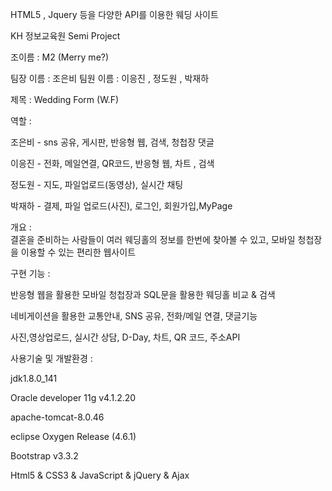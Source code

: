 ﻿HTML5 , Jquery 등을 다양한 API를 이용한 웨딩 사이트

KH 정보교육원 Semi Project

조이름 :  M2 (Merry me?)

팀장 이름 : 조은비
팀원 이름 : 이응진 , 정도원 , 박재하

제목 :  Wedding Form (W.F)

역할 :

조은비 - sns 공유, 게시판, 반응형 웹, 검색, 청첩장 댓글

이응진 - 전화, 메일연결, QR코드, 반응형 웹, 차트 , 검색

정도원 - 지도, 파일업로드(동영상), 실시간 채팅

박재하 - 결제, 파일 업로드(사진), 로그인, 회원가입,MyPage


개요 :  
결혼을 준비하는 사람들이 여러 웨딩홀의 정보를 한번에 찾아볼 수 있고,
모바일 청첩장을 이용할 수 있는 편리한 웹사이트


구현 기능 :

반응형 웹을 활용한 모바일 청첩장과 SQL문을 활용한 웨딩홀 비교 & 검색

네비게이션을 활용한 교통안내, SNS 공유, 전화/메일 연결, 댓글기능

사진,영상업로드, 실시간 상담, D-Day, 차트, QR 코드, 주소API


사용기술 및 개발환경 :

jdk1.8.0_141

Oracle developer 11g v4.1.2.20

apache-tomcat-8.0.46

eclipse Oxygen Release (4.6.1)

Bootstrap v3.3.2

Html5 & CSS3 & JavaScript & jQuery & Ajax
